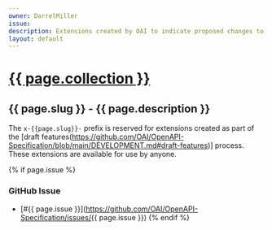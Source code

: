 ```yaml
---
owner: DarrelMiller
issue: 
description: Extensions created by OAI to indicate proposed changes to the OAS specification
layout: default
---
```


# <a href="..">{{ page.collection }}</a>

## {{ page.slug }} - {{ page.description }}


The `x-{{page.slug}}-` prefix is reserved for extensions created as part of the [draft features(https://github.com/OAI/OpenAPI-Specification/blob/main/DEVELOPMENT.md#draft-features)] process. These extensions are available for use by anyone.

{% if page.issue %}
### GitHub Issue

* [#{{ page.issue }}](https://github.com/OAI/OpenAPI-Specification/issues/{{ page.issue }})
{% endif %}
